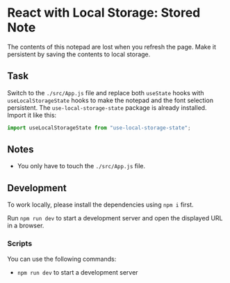 # React with Local Storage: Stored Note

The contents of this notepad are lost when you refresh the page. Make it persistent by saving the contents to local storage.

## Task

Switch to the `./src/App.js` file and replace both `useState` hooks with `useLocalStorageState` hooks to make the notepad and the font selection persistent. The `use-local-storage-state` package is already installed. Import it like this:

```js
import useLocalStorageState from "use-local-storage-state";
```

## Notes

- You only have to touch the `./src/App.js` file.

## Development

To work locally, please install the dependencies using `npm i` first.

Run `npm run dev` to start a development server and open the displayed URL in a browser.



### Scripts

You can use the following commands:

- `npm run dev` to start a development server
